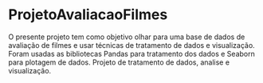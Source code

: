 # ProjetoAvaliacaoFilmes
O presente projeto tem como objetivo olhar para uma base de dados de avaliação de filmes e usar técnicas de tratamento de dados e visualização.
Foram usadas as bibliotecas Pandas para tratamento dos dados e Seaborn para plotagem de dados.
Projeto de tratamento de dados, analise e visualização.

